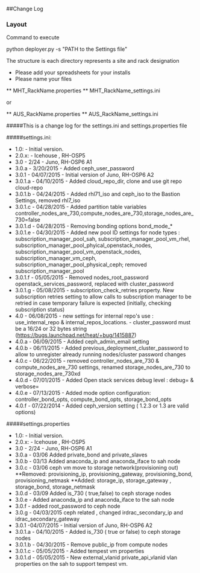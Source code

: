 ##Change Log
### Layout
Command to execute

python deployer.py -s "PATH to the Settings file"

The structure is each directory represents a site and rack designation

* Please add your spreadsheets for your installs
* Please name your files

** MHT_RackName.properties
** MHT_RackName_settings.ini

or

** AUS_RackName.properties
** AUS_RackName_settings.ini




#####This is a change log for the settings.ini and settings.properties file


#####settings.ini:
* 1.0: - Initial version.
* 2.0.x: - Icehouse , RH-OSP5
* 3.0 - 2/24 - Juno, RH-OSP6 A1
* 3.0.a - 3/20/2015 - Added ceph_user_password
* 3.0.1 - 04/07/2015 - Initial version of Juno, RH-OSP6 A2
* 3.0.1.a - 04/10/2015 - Added cloud_repo_dir, clone and use git repo cloud-repo
* 3.0.1.b - 04/24/2015 - Added rhl71_iso and ceph_iso to the Bastion Settings, removed rhl7_iso
* 3.0.1.c - 04/28/2015 - Added partition table variables
  controller_nodes_are_730,compute_nodes_are_730,storage_nodes_are_730=false
* 3.0.1.d - 04/28/2015 - Removing bonding options bond_mode_*
* 3.0.1.e - 04/30/2015 - Added new pool ID settings for node types : subscription_manager_pool_sah, subscription_manager_pool_vm_rhel, subscription_manager_pool_phyical_openstack_nodes, subscription_manager_pool_vm_openstack_nodes, subscription_manager_vm_ceph, subscription_manager_pool_physical_ceph; removed subscription_manager_pool
* 3.0.1.f - 05/05/2015 - Removed nodes_root_password   openstack_services_password, replaced with cluster_password
* 3.0.1.g - 05/08/2015 - subscription_check_retries property.  New subscription retries setting to allow calls to subscription manager to be retried in case temporary failure is expected (initially, checking subscription status)
* 4.0 - 06/08/2015 - new settings for internal repo's use : use_internal_repo & internal_repos_locations.
					 - cluster_password must be a 16/24 or 32 bytes string (https://bugs.launchpad.net/heat/+bug/1415887)
* 4.0.a - 06/09/2015 - Added ceph_admin_email setting
* 4.0.b - 06/11/2015 - Added previous_deployment_cluster_password to allow to unregister already running nodes/cluster password changes
* 4.0.c - 06/22/2015 - removed controller_nodes_are_730 & compute_nodes_are_730 settings, renamed  storage_nodes_are_730 to storage_nodes_are_730xd
* 4.0.d - 07/01/2015 - Added Open stack services debug level : debug= & verbose=
* 4.0.e - 07/13/2015 - Added mode option configuration: controller_bond_opts, compute_bond_opts, storage_bond_opts
* 4.0.f - 07/22/2014 - Added ceph_version setting ( 1.2.3 or 1.3 are valid options)

#####settings.properties
* 1.0: - Initial version.
* 2.0.x: - Icehouse , RH-OSP5
* 3.0 - 2/24 - Juno, RH-OSP6 A1
* 3.0.a - 03/06 Added private_bond and private_slaves
* 3.0.b - 03/13 Added anaconda_ip and anaconda_iface to sah node
* 3.0.c - 03/06 ceph vm move to storage network(provisioning out)
**Removed: provisioning_ip, provisioning_gateway, provisioning_bond, provisioning_netmask
**Added: storage_ip, storage_gateway , storage_bond, storage_netmask
* 3.0.d - 03/09 Added is_730 ( true,false) to ceph storage nodes
* 3.0.e -  Added anaconda_ip and anaconda_iface to the sah node
* 3.0.f - added root_password to ceph node
* 3.0.g - 04/03/2015 ceph related , changed irdrac_secondary_ip and idrac_secondary_gateway
* 3.0.1 -04/07/2015 - Initial version of Juno, RH-OSP6 A2
* 3.0.1.a - 04/10/2015 - Added is_730 ( true or false) to ceph storage nodes
* 3.0.1.b - 04/30/2015 - Remove public_ip from compute nodes
* 3.0.1.c - 05/05/2015 - Added tempest vm properties
* 3.0.1.d  - 05/05/2015 - New external_vlanid private_api_vlanid vlan properties on the sah to support tempest vm.







